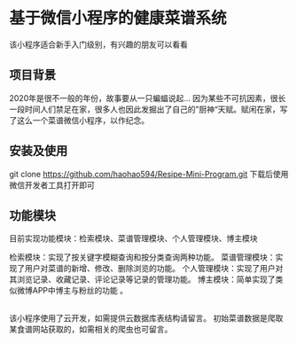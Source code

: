 # 基于微信小程序的健康菜谱系统
该小程序适合新手入门级别，有兴趣的朋友可以看看

## 项目背景
2020年是很不一般的年份，故事要从一只蝙蝠说起...
因为某些不可抗因素，很长一段时间人们禁足在家，很多人也因此发掘出了自己的”厨神“天赋。赋闲在家，写了这么一个菜谱微信小程序，以作纪念。

## 安装及使用

git clone https://github.com/haohao594/Resipe-Mini-Program.git
下载后使用微信开发者工具打开即可

## 功能模块
目前实现功能模块：检索模块、菜谱管理模块、个人管理模块、博主模块

检索模块：实现了按关键字模糊查询和按分类查询两种功能。
菜谱管理模块：实现了用户对菜谱的新增、修改、删除浏览的功能。 
个人管理模块：实现了用户对其浏览记录、收藏记录、评论记录等记录的管理功能。 
博主模块：简单实现了类似微博APP中博主与粉丝的功能 。

## 
该小程序使用了云开发，如需提供云数据库表结构请留言。
初始菜谱数据是爬取某食谱网站获取的，如需相关的爬虫也可留言。
